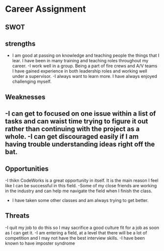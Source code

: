 # Career Assignment

## SWOT 

## strengths
- I am good at passing on knowledge and teaching people the things that I lear. I have been in many training and teaching roles throughout my career.
-I work well in a group. Being a part of fire crews and A/V teams I have gained experience in both leadership roles and working well under a supervisor.
-I always want to learn more. I have always enjoyed challenging myself.

## Weaknesses
-I can get to focused on one issue within a list of tasks and can waist time trying to figure it out rather than continuing with the project as a whole.
-I can get discouraged easily if I am having trouble understanding ideas right off the bat. 
-

## Opportunities
-I thikn CodeWorks is a great opportunity in itself. It is the main reason I feel like I can be successful in this field.
-Some of my close friends are working in the industry and can help me navigate the field when I finish the class.
- I have taken some other classes and am always trying to get better.

## Threats
-I quit my job to do this so I may sacrifice a good culture fit for a job as soon as I can get it.
-I am entering a field, at a level that there will be a lot of competition and I may not have the best interview skills.
-I have been known to have imposter syndrome 